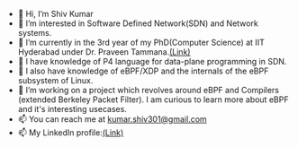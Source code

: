 - 👋 Hi, I’m Shiv Kumar
- 👀 I’m interested in Software Defined Network(SDN) and Network systems.
- 🌱 I’m currently in the 3rd year of my PhD(Computer Science) at IIT Hyderabad under Dr. Praveen Tammana.[(Link)](https://praveenabt.github.io/)
- 🌱 I have knowledge of P4 language for data-plane programming in SDN.
- 🌱 I also have knowledge of eBPF/XDP and the internals of the eBPF subsystem of Linux.
- 💞️ I’m working on a project which revolves around eBPF and Compilers (extended Berkeley Packet Filter). I am curious to learn more about eBPF and it's interesting usecases.
- 📫 You can reach me at kumar.shiv301@gmail.com
- 📫 My LinkedIn profile:[(Link)](https://in.linkedin.com/in/kumarkshiv)

<!---
shivkumar301/shivkumar301 is a ✨ special ✨ repository because its `README.md` (this file) appears on your GitHub profile.
You can click the Preview link to take a look at your changes.
--->
